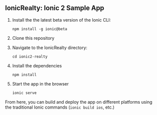 ## IonicRealty: Ionic 2 Sample App

1. Install the the latest beta version of the Ionic CLI:
    ```
    npm install -g ionic@beta
    ```

1. Clone this repository
    
1. Navigate to the IonicRealty directory:
    ```
    cd ionic2-realty
    ```

1. Install the dependencies
    ```
    npm install
    ```
    
1. Start the app in the browser
    ```
    ionic serve
    ```
    
From here, you can build and deploy the app on different platforms using the traditional Ionic commands (`ionic build ios`, etc.)